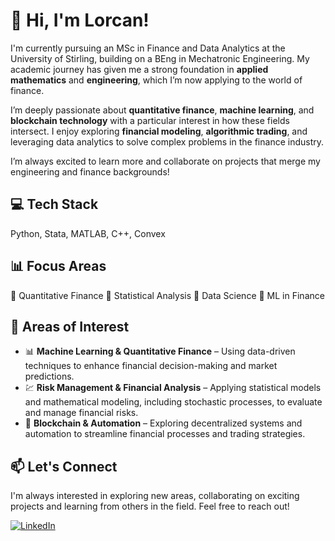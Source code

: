 # 👋 Hi, I'm Lorcan!  
I'm currently pursuing an MSc in Finance and Data Analytics at the University of Stirling, building on a BEng in Mechatronic Engineering. My academic journey has given me a strong foundation in **applied mathematics** and **engineering**, which I’m now applying to the world of finance.  

I’m deeply passionate about **quantitative finance**, **machine learning**, and **blockchain technology** with a particular interest in how these fields intersect. I enjoy exploring **financial modeling**, **algorithmic trading**, and leveraging data analytics to solve complex problems in the finance industry.  

I’m always excited to learn more and collaborate on projects that merge my engineering and finance backgrounds!

## 💻 Tech Stack  
Python, Stata, MATLAB, C++, Convex  

## 📊 Focus Areas  
🔹 Quantitative Finance
🔹 Statistical Analysis
🔹 Data Science
🔹 ML in Finance

## 🌟 Areas of Interest  
- 📊 **Machine Learning & Quantitative Finance** – Using data-driven techniques to enhance financial decision-making and market predictions.  
- 💹 **Risk Management & Financial Analysis** – Applying statistical models and mathematical modeling, including stochastic processes, to evaluate and manage financial risks.  
- 🔗 **Blockchain & Automation** – Exploring decentralized systems and automation to streamline financial processes and trading strategies. 

## 📫 Let's Connect  
I'm always interested in exploring new areas, collaborating on exciting projects and learning from others in the field. Feel free to reach out! 

[![LinkedIn](https://img.shields.io/badge/LinkedIn-Connect-blue?style=flat&logo=linkedin)](https://www.linkedin.com/in/lorcangourley/)   


<!---
lorcangourley/lorcangourley is a ✨ special ✨ repository because its `README.md` (this file) appears on your GitHub profile.
You can click the Preview link to take a look at your changes.
--->
